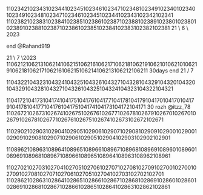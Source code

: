 1102342102343102344102345102346102347102348102349102340102340102349102348102347102346102345102344102343102342102341
1102382102383102384102385102386102387102388102389102380102380102389102388102387102386102385102384102383102382102381
21 \ 6 \ 2023

end @Rahand919

21 \ 7 \2023
1106212106213106214106215106216106217106218106219106210106210106219106218106217106216106215106214106213106212106211
30days end 21 / 7

1104322104323104324104325104326104327104328104329104320104320104329104328104327104326104325104324104323104322104321

1104172104173104174104175104176104177104178104179104170104170104179104178104177104176104175104174104173104172104171
30 rozh @itzz_78
1102672102673102674102675102676102677102678102679102670102670102679102678102677102676102675102674102673102672102671

1102902102903102904102905102906102907102908102909102900102900102909102908102907102906102905102904102903102902102901

1108962108963108964108965108966108967108968108969108960108960108969108968108967108966108965108964108963108962108961

1102702102703102704102705102706102707102708102709102700102700102709102708102707102706102705102704102703102702102701
1102862102863102864102865102866102867102868102869102860102860102869102868102867102866102865102864102863102862102861
